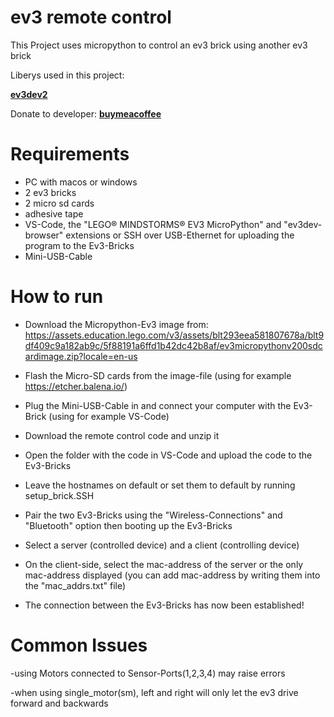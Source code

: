 # ev3 remote control

This Project uses micropython to control an ev3 brick using another ev3 brick


Liberys used in this project:

<strong><a href="https://pypi.org/project/python-ev3dev2/">ev3dev2</a></strong>

Donate to developer: <strong><a href="https://www.buymeacoffee.com/Hacktivator">buymeacoffee</a></strong>

# Requirements

- PC with macos or windows
- 2 ev3 bricks
- 2 micro sd cards
- adhesive tape
- VS-Code, the "LEGO® MINDSTORMS® EV3 MicroPython" and "ev3dev-browser" extensions or
          SSH over USB-Ethernet for uploading the program to the Ev3-Bricks
- Mini-USB-Cable

# How to run

- Download the Micropython-Ev3 image from: https://assets.education.lego.com/v3/assets/blt293eea581807678a/blt9df409c9a182ab9c/5f88191a6ffd1b42dc42b8af/ev3micropythonv200sdcardimage.zip?locale=en-us
    
- Flash the Micro-SD cards from the image-file (using for example https://etcher.balena.io/)
    
- Plug the Mini-USB-Cable in and connect your computer with the Ev3-Brick (using for example VS-Code)

- Download the remote control code and unzip it

- Open the folder with the code in VS-Code and upload the code to the Ev3-Bricks

- Leave the hostnames on default or set them to default by running setup_brick.SSH

- Pair the two Ev3-Bricks using the "Wireless-Connections" and "Bluetooth" option then booting up the Ev3-Bricks

- Select a server (controlled device) and a client (controlling device)

- On the client-side, select the mac-address of the server or the only mac-address displayed (you can add mac-address by writing them into the "mac_addrs.txt" file)

- The connection between the Ev3-Bricks has now been established!

# Common Issues

-using Motors connected to Sensor-Ports(1,2,3,4) may raise errors

-when using single_motor(sm), left and right will only let the ev3 drive forward and backwards
